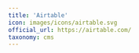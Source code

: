 ```yaml
---
title: 'Airtable'
icon: images/icons/airtable.svg
official_url: https://airtable.com/
taxonomy: cms
---
```

